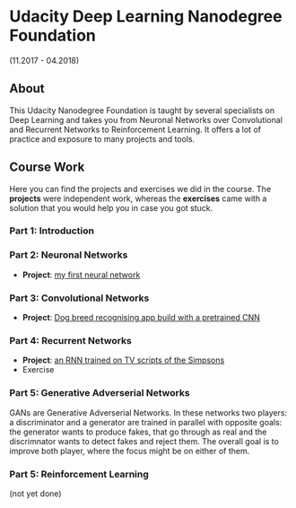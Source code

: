 # Udacity Deep Learning Nanodegree Foundation
(11.2017 - 04.2018)

## About
This Udacity Nanodegree Foundation is taught by several specialists on Deep Learning and takes you from Neuronal Networks over Convolutional and Recurrent Networks to Reinforcement Learning. It offers a lot of practice and exposure to many projects and tools.

## Course Work
Here you can find the projects and exercises we did in the course. The **projects** were independent work, whereas the **exercises** came with a solution that you would help you in case you got stuck.

### Part 1: Introduction


### Part 2: Neuronal Networks
- **Project**: [my first neural network](Your_first_neural_network.html)

### Part 3: Convolutional Networks
- **Project**: [Dog breed recognising app build with a pretrained CNN](dog_app.html)

### Part 4: Recurrent Networks
- **Project**: [an RNN trained on TV scripts of the Simpsons](dlnd_tv_script_generation.html)
- Exercise

### Part 5: Generative Adverserial Networks
GANs are Generative Adverserial Networks. In these networks two players: a discriminator and a generator are trained in parallel with opposite goals: the generator wants to produce fakes, that go through as real and the discrimnator wants to detect fakes and reject them. The overall goal is to improve both player, where the focus might be on either of them.

### Part 5: Reinforcement Learning
(not yet done)
